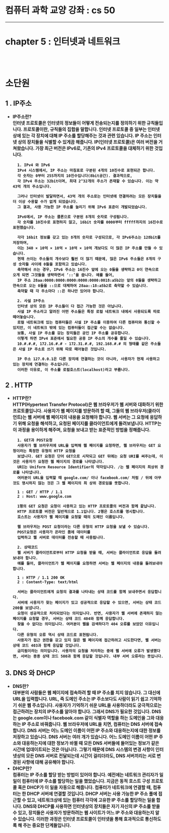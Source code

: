 # 컴퓨터 과학 교양 강좌 : cs 50

---

# chapter 5 : 인터넷과 네트워크

<br> <br>

# 소단원

## <b> 1 . IP주소

- IP주소란? <br>
  인터넷 프로토콜은 인터넷의 정보들이 어떻게 전송되는지를 정의하기 위한 규칙들입니다. 프로토콜이란, 규칙들의 집합을 말합니다. 인터넷 프로토콜 중 일부는 인터넷 상에 있는 각 장치에 대해 IP 주소를 할당해주는 것과 관련 있습니다. IP 주소는 인터넷 상의 장치들을 식별할 수 있게끔 해줍니다. IP(인터넷 프로토콜)은 여러 버전을 거쳐왔습니다. 가장 최근 버전은 IPv6로, 기존의 IPv4 프로토콜을 대체하기 위한 것입니다.

        1. IPv4 와 IPv6
        IPv4 시스템에서, IP 주소는 마침표로 구분된 4개의 10진수로 표현되곤 합니다.
        각 숫자는 0부터 255까지의 10진수입니다(8bit공간). 결과적으로,
        각 IPv4 주소는 32bit이며, 최대 2^32개의 주소가 존재할 수 있습니다. 이는 약 43억 개의 주소입니다.

        그러나 인터넷이 발달하면서, 43억 개의 주소로는 인터넷에 연결하려는 모든 장치들을 더 이상 수용할 수가 없게 되었습니다.
        그 결과, 사용 가능한 IP 주소를 늘리기 위해 IPv6 표준이 개발되었습니다.

        IPv6에서, IP 주소는 콜론으로 구분된 8개의 숫자로 구성됩니다.
        각 숫자를 10진수로 표현하지 않고, 16bit 숫자를 0000부터 fffff까지의 16진수로 표현했습니다.

        각각 16bit 정보를 갖고 있는 8개의 숫자로 구성되므로, 각 IPv6주소는 128bit를 저장하며,
        이는 340 × 10억 × 10억 × 10억 × 10억 개보다도 더 많은 IP 주소를 만들 수 있습니다.
        현재 쓰이는 주소들의 개수보다 훨씬 더 많기 때문에, 많은 IPv6 주소들은 8개의 구성 숫자들 사이에 0들을 포함하고 있습니다.
        축약해서 쓰는 경우, IPv6 주소는 16진수 앞에 오는 0들을 생략하고 0이 연속으로 오게 되면 그것들을 생략하면서 ‘::’을 씁니다. 예를 들어,
        IP 주소 28aa:0000:0000:0000:0000:0000:0018:a5b2는 앞의 0들을 생략하고 연속으로 오는 0들을 ::으로 대체하여 28aa::18:a5b2로 축약할 수 있습니다.
        축약할 때 각 주소마다 ::은 하나만 있어야 합니다.

        2. 사설 IP주소
        인터넷 상의 모든 IP 주소들이 다 접근 가능한 것은 아닙니다.
        사설 IP 주소라고 알려진 어떤 주소들은 특정 로컬 네트워크 내에서 사용되도록 따로 떼어놓습니다.
        로컬 네트워크에 있는 컴퓨터들은 사설 IP 주소를 이용하여 다른 컴퓨터와 통신할 수 있지만, 이 네트워크 밖에 있는 컴퓨터들이 접근할 수는 없습니다.
        보통, 사설 IP 주소를 갖는 장치들은 공인 IP 주소를 공유합니다.
        이렇게 하면 IPv4 표준에서 필요한 공용 IP 주소의 개수를 줄일 수 있습니다.
        10.#.#.#, 172.16.#.# - 172.31.#.#, 192.168.#.# 의 형태를 같은 주소들은 사설 IP 주소로 쓰기 위해 따로 떼어놓은 것입니다.

        IP 주소 127.0.0.1은 다른 장치에 연결하는 것이 아니라, 사용자가 현재 사용하고 있는 장치에 연결하는 주소입니다.
        이러한 이유로, 이 주소를 로컬호스트(localhost)라고 부릅니다.

## <b> 2 . HTTP

- HTTP란? <br>
  HTTP(Hypertext Transfer Protocol)은 웹 브라우저가 웹 서버와 대화하기 위한 프로토콜입니다. 사용자가 웹 페이지를 방문하려 할 때, 그들의 웹 브라우저(클라이언트)는 웹 서버에 웹 페이지의 내용을 요청해야 합니다. 웹 서버는 그 요청에 응답하기 위해 요청을 해석하고, 요청된 페이지를 클라이언트에게 돌려보냅니다. HTTP는 이 과정을 용이하게 해주며, 요청을 보내고 받는 표준적인 방법을 정해줍니다.

        1. GET과 POST요청
        사용자가 웹 브라우저에 URL을 입력해 웹 페이지를 요청하면, 웹 브라우저는 GET 요청이라는 특정한 유형의 HTTP 요청을
        보냅니다. GET 요청은 단어 GET으로 시작되고 GET 뒤에는 요청 URI를 써주는데, 이것은 사용자가 요청한 웹 페이지의 경로를 나타냅니다.
        URI는 Uniform Resource Identifier의 약자입니다. /는 웹 페이지의 최상위 경로를 나타냅니다.
        여러분이 URL을 입력할 때 google.com/ 이나 facebook.com/ 처럼 / 뒤에 아무것도 명시하지 않는 것은 그 웹 페이지의 최 상위 경로임을 뜻합니다.

        1 : GET / HTTP / 1.1
        2 : Host: www.google.com

        1행의 GET 요청은 요청이 사용하고 있는 HTTP 프로토콜의 버전과 함께 끝납니다.
        HTTP 프로토콜 버전은 일반적으로 1.1입니다. 2행은 호스트를 명시합니다.
        호스트는 사용자가 웹 페이지를 요청할 때의 도메인 이름입니다.

        웹 브라우저는 POST 요청이라는 다른 유형의 HTTP 요청을 보낼 수 있습니다.
        POST요청은 사용자가 온라인 폼에 데이터를
        입력하고 웹 서버로 데이터를 전송할 때 사용됩니다.

        2. 상태코드
        웹 서버가 클라이언트로부터 HTTP 요청을 받을 때, 서버는 클라이언트로 응답을 돌려보내야 합니다.
        예를 들어, 클라이언트가 웹 페이지를 요청하면 서버는 웹 페이지의 내용을 돌려보내야 합니다.

        1 : HTTP / 1.1 200 OK
        2 : Content-Type: text/html

        서버는 클라이언트에게 요청의 결과를 나타내는 상태 코드를 함께 보내주면서 응답합니다.
        서버에 사용자가 찾는 페이지가 있고 성공적으로 응답할 수 있으면, 서버는 상태 코드 200을 보냅니다.
        요청이 성공적으로 처리되었다는 의미입니다. 반면, 사용자가 웹 서버에 존재하지 않는 페이지를 요청할 경우, 서버는 상태 코드 404와 함께 응답합니다.
        찾을 수 없다는 의미입니다. 여러분이 웹을 검색하다가 404 오류를 보았던 이유입니다.
        다른 유형의 오류 역시 상태 코드로 표현됩니다.
        사용자가 접근 권한을 갖고 있지 않은 웹 페이지에 접근하려고 시도한다면, 웹 서버는 상태 코드 403과 함께 응답할 것입니다.
        금지됨이라는 의미입니다. 사용자의 요청을 처리하는 중에 웹 서버에 오류가 발생했다면, 서버는 종종 상태 코드 500과 함께 응답할 것입니다. 내부 서버 오류라는 뜻입니다.

## <b> 3. DNS 와 DHCP

- DNS란? <br>
  대부분의 사람들은 웹 페이지에 접속하려 할 때 IP 주소를 치지 않습니다. 그 대신에 URL을 입력합니다. URL, 즉 도메인 주소는 IP 주소보다도 사람이 읽기 쉽고 기억하기 쉬운 웹 주소입니다.
  사용자가 기억하기 쉬운 URL을 사용하더라도 궁극적으로는 접근하려는 장치의 IP주소를 알아야 합니다. 그래서 DNS가 필요한 것입니다. DNS는 google.com이나 facebook.com 같이 식별자 역할을 하는 도메인을 그와 대응하는 IP 주소로 바꿔줍니다.
  웹 브라우저에 URL을 치면, 컴퓨터는 DNS 서버에 접속합니다. DNS 서버는 어느 도메인 이름이 어떤 IP 주소와 대응하는지에 대한 정보를 저장하고 있습니다. DNS 서버는 여러 개가 있습니다. 어느 도메인 이름이 어떤 IP 주소와 대응하는지에 대한 정보가 바뀔 때 모든 DNS 서버들에 들어있는 정보가 같은 시간에 업데이트되는 것은 아닙니다. 그렇기 때문에 DNS 시스템의 변경 사항이 인터넷상의 모든 DNS 서버로 전달되는데 시간이 걸리더라도, DNS 서버끼리는 서로 변경된 사항에 대해 공유해야 합니다.
- DHCP란? <br>
  컴퓨터는 IP 주소를 할당 받는 방법이 있어야 합니다. 예전에는 네트워크 관리자가 일일이 컴퓨터에 IP 주소를 할당하는 일을 했었습니다. 지금은 동적 호스트 구성 프로토콜 혹은 DHCP가 이 일을 자동으로 해줍니다. 컴퓨터가 네트워크에 연결할 때, 컴퓨터는 한 DHCP 서버에 연결할 것입니다. DHCP 서버는 사용 가능한 IP 주소 풀에 접근할 수 있고, 네트워크상에 있는 컴퓨터 각각에 고유한 IP 주소를 할당하는 일을 합니다.
  DNS와 DHCP를 사용하면 인터넷상의 장치들은 자기 자신의 IP 주소를 받을 수 있고, 장치들은 사용자가 방문하려는 웹 사이트가 어느 IP 주소와 대응하는지 알 수 있습니다. 이러한 과정은 인터넷 프로토콜이 인터넷을 통해 효과적으로 통신하도록 해 주는 중요한 단계들입니다.